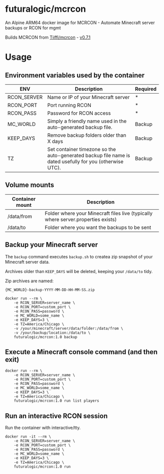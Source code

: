 # futuralogic/mcrcon

An Alpine ARM64 docker image for MCRCON - Automate Minecraft server backups or RCON for mgmt

Builds MCRCON from [Tiiffi/mcrcon](https://github.com/Tiiffi/mcrcon) - [v0.7.1](https://github.com/Tiiffi/mcrcon/releases/tag/v0.7.1)

# Usage

## Environment variables used by the container

|ENV|Description|Required|
|----|----|----|
|RCON_SERVER|Name or IP of your Minecraft server|*|
|RCON_PORT|Port running RCON|*|
|RCON_PASS|Password for RCON access|*|
|MC_WORLD|Simply a friendly name used in the auto-generated backup file.|Backup|
|KEEP_DAYS|Remove backup folders older than X days|Backup|
|TZ|Set container timezone so the auto-generated backup file name is dated usefully for you (otherwise UTC).|Backup|

## Volume mounts

|Container mount|Description|
|---|---|
|/data/from|Folder where your Minecraft files live (typically where server.properties exists)|
|/data/to|Folder where you want the backups to be sent|

## Backup your Minecraft server

The `backup` command executes `backup.sh` to createa zip snapshot of your Minecraft server data.

Archives older than `KEEP_DAYS` will be deleted, keeping your `/data/to` tidy.

Zip archives are named:

`{MC_WORLD}-backup-YYYY-MM-DD-HH-MM-SS.zip`

```
docker run --rm \
	-e RCON_SERVER=server_name \
	-e RCON_PORT=custom_port \
	-e RCON_PASS=password \
	-e MC_WORLD=some_name \
	-e KEEP_DAYS=3 \
	-e TZ=America/Chicago \
	-v /your/minecraft/server/data/folder:/data/from \
	-v /your/backup/location:/data/to \
	futuralogic/mcrcon:1.0 backup
```

## Execute a Minecraft console command (and then exit)



```
docker run --rm \
	-e RCON_SERVER=server_name \
	-e RCON_PORT=custom_port \
	-e RCON_PASS=password \
	-e MC_WORLD=some_name \
	-e KEEP_DAYS=3 \
	-e TZ=America/Chicago \
	futuralogic/mcrcon:1.0 run list players
```

## Run an interactive RCON session

Run the container with interactive/tty.

```
docker run -it --rm \
	-e RCON_SERVER=server_name \
	-e RCON_PORT=custom_port \
	-e RCON_PASS=password \
	-e MC_WORLD=some_name \
	-e KEEP_DAYS=3 \
	-e TZ=America/Chicago \
	futuralogic/mcrcon:1.0 run
```
